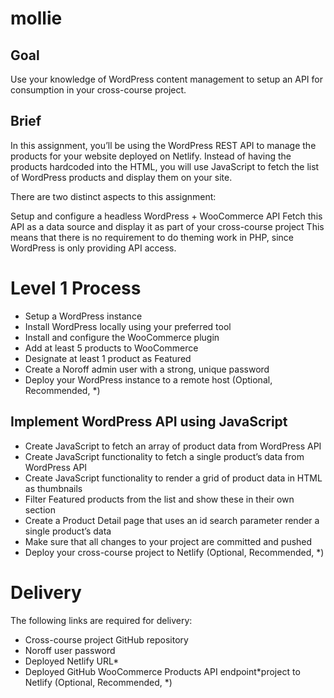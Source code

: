 # mollie

## Goal

Use your knowledge of WordPress content management to setup an API for consumption in your cross-course project.

## Brief

In this assignment, you’ll be using the WordPress REST API to manage the products for your website deployed on Netlify. Instead of having the products hardcoded into the HTML, you will use JavaScript to fetch the list of WordPress products and display them on your site.

There are two distinct aspects to this assignment:

Setup and configure a headless WordPress + WooCommerce API
Fetch this API as a data source and display it as part of your cross-course project
This means that there is no requirement to do theming work in PHP, since WordPress is only providing API access.

# Level 1 Process

- Setup a WordPress instance
- Install WordPress locally using your preferred tool
- Install and configure the WooCommerce plugin
- Add at least 5 products to WooCommerce
- Designate at least 1 product as Featured
- Create a Noroff admin user with a strong, unique password
- Deploy your WordPress instance to a remote host (Optional, Recommended, \*)

## Implement WordPress API using JavaScript

- Create JavaScript to fetch an array of product data from WordPress API
- Create JavaScript functionality to fetch a single product’s data from WordPress API
- Create JavaScript functionality to render a grid of product data in HTML as thumbnails
- Filter Featured products from the list and show these in their own section
- Create a Product Detail page that uses an id search parameter render a single product’s data
- Make sure that all changes to your project are committed and pushed
- Deploy your cross-course project to Netlify (Optional, Recommended, \*)

# Delivery

The following links are required for delivery:

- Cross-course project GitHub repository
- Noroff user password
- Deployed Netlify URL\*
- Deployed GitHub WooCommerce Products API endpoint*project to Netlify (Optional, Recommended, *)
